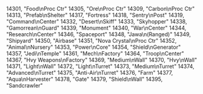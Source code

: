 ﻿14301, "Food\nProc Ctr"
14305, "Ore\nProc Ctr"
14309, "Carbon\nProc Ctr"
14313, "Prefab\nShelter"
14317, "Fortress"
14318, "Sentry\nPost"
14319, "Command\nCenter"
14332, "Desert\nSkiff"
14333, "Skyhopper"
14338, "Gamorrean\nGuard"
14339, "Monument"
14340, "War\nCenter"
14344, "Research\nCenter"
14346, "Spaceport"
14348, "Jawa\n(Ranged)"
14349, "Shipyard"
14350, "Airbase"
14351, "Nova Crystal\nProc Ctr"
14352, "Animal\nNursery"
14353, "Power\nCore"
14354, "Shield\nGenerator"
14357, "Jedi\nTemple"
14361, "Mech\nFactory"
14364, "Troop\nCenter"
14367, "Hvy Weapons\nFactory"
14369, "Medium\nWall"
14370, "Hvy\nWall"
14371, "Light\nWall"
14372, "Light\nTurret"
14373, "Medium\nTurret"
14374, "Advanced\nTurret"
14375, "Anti-Air\nTurret"
14376, "Farm"
14377, "Aqua\nHarvester"
14378, "Gate"
14379, "Shield\nWall"
14395, "Sandcrawler"
